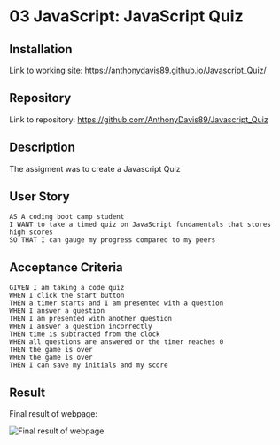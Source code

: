# 03 JavaScript: JavaScript Quiz

## Installation

Link to working site:
<https://anthonydavis89.github.io/Javascript_Quiz/>

## Repository

Link to repository:
<https://github.com/AnthonyDavis89/Javascript_Quiz>

## Description

The assigment was to create a Javascript Quiz

## User Story

```
AS A coding boot camp student
I WANT to take a timed quiz on JavaScript fundamentals that stores high scores
SO THAT I can gauge my progress compared to my peers
```

## Acceptance Criteria

```
GIVEN I am taking a code quiz
WHEN I click the start button
THEN a timer starts and I am presented with a question
WHEN I answer a question
THEN I am presented with another question
WHEN I answer a question incorrectly
THEN time is subtracted from the clock
WHEN all questions are answered or the timer reaches 0
THEN the game is over
WHEN the game is over
THEN I can save my initials and my score
```

## Result

Final result of webpage:

![Final result of webpage](.assets/images/screencapture_Javascript_Quiz.png)
